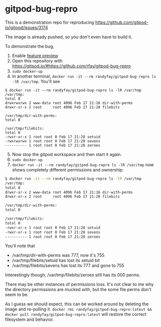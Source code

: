 # gitpod-bug-repro
This is a demonstration repo for reproducing https://github.com/gitpod-io/gitpod/issues/3174

The image is already pushed, so you don't even have to build it.

To demonstrate the bug, 

1. Enable [feature preview](https://gitpod.io/settings)
2. Open this repository with https://gitpod.io/#https://github.com/rfay/gitpod-bug-repro
3. `sudo docker-up`
4. In another terminal, `docker run -it --rm randyfay/gitpod-bug-repro ls -lR /var/tmp`. You'll see 
```
$ docker run -it --rm randyfay/gitpod-bug-repro ls -lR /var/tmp
/var/tmp:
total 8
drwxrwxrwx 2 www-data root 4096 Feb 17 21:16 dir-with-perms
drwxr-xr-x 2 root     root 4096 Feb 17 21:28 filebits

/var/tmp/dir-with-perms:
total 0

/var/tmp/filebits:
total 0
-rwsr-xr-x 1 root root 0 Feb 17 21:28 setuid
-rwxrwxrwx 1 root root 0 Feb 17 21:28 sevens
---------- 1 root root 0 Feb 17 21:28 zeroes
```
5. Now stop the gitpod workspace and then start it again.
6. `sudo docker-up`
7. `docker run -it --rm randyfay/gitpod-bug-repro ls -lR /var/tmp` now shows completely different permissions and ownership:
```bash
$ docker run -it --rm randyfay/gitpod-bug-repro ls -lR /var/tmp
/var/tmp:
total 8
drwxr-xr-x 2 www-data root 4096 Feb 17 21:16 dir-with-perms
drwxr-xr-x 2 root     root 4096 Feb 17 21:28 filebits

/var/tmp/dir-with-perms:
total 0

/var/tmp/filebits:
total 0
-rwxr-xr-x 1 root root 0 Feb 17 21:28 setuid
-rwxr-xr-x 1 root root 0 Feb 17 21:28 sevens
---------- 1 root root 0 Feb 17 21:28 zeroes
```

You'll note that 
* /var/tmp/dir-with-perms was 777, now it's 755
* /var/tmp/filebits/setuid has lost its setuid bit
* /var/tmp/filebits/sevens has lost its 777 and gone to 755

Interestingly though, /var/tmp/filebits/zeroes still has its 000 perms. 

There may be other instances of permissions loss. It's not clear to me why the directory permissions are mucked with, but the some file perms don't seem to be.

As I guess we should expect, this can be worked around by deleting the image and re-pulling it. 
`docker rmi randyfay/gitpod-bug-repro:latest && docker pull randyfay/gitpod-bug-repro:latest` will restore the correct filesystem and behavior.